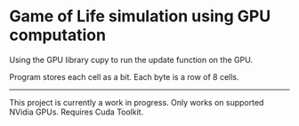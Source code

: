 # Game of Life simulation using GPU computation

Using the GPU library cupy to run the update function on the GPU.

Program stores each cell as a bit. Each byte is a row of 8 cells.

---
This project is currently a work in progress.
Only works on supported NVidia GPUs.
Requires Cuda Toolkit.
